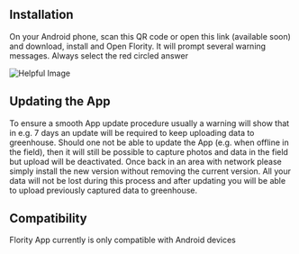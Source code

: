 ## Installation


On your Android phone, scan this QR code or open this link (available soon) and download, install and Open Flority. 
It will prompt several warning messages. Always select the red circled answer 


![Helpful Image](https://github.com/Wells-for-Zoe/book/assets/97762115/4ad92ba5-1361-46fb-ac03-b5fad084541f)


## Updating the App
To ensure a smooth App update procedure usually a warning will show that in e.g. 7 days an update will be required to keep uploading data to greenhouse. Should one not be able to update the App (e.g. when offline in the field), then it will still be possible to capture photos and data in the field but upload will be deactivated. Once back in an area with network please simply install the new version without removing the current version. All your data will not be lost during this process and after updating you will be able to upload previously captured data to greenhouse. 

## Compatibility
Flority App currently is only compatible with Android devices

